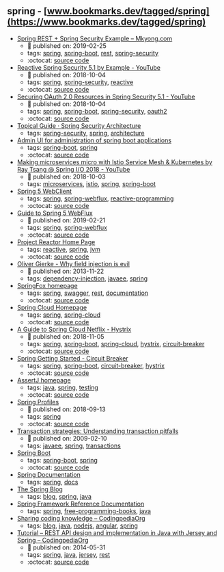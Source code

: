 spring - [www.bookmarks.dev/tagged/spring](https://www.bookmarks.dev/tagged/spring)
---
* [Spring REST + Spring Security Example – Mkyong.com](https://www.mkyong.com/spring-boot/spring-rest-spring-security-example/)
    * :calendar: published on: 2019-02-25
    * tags: [spring](../tagged/spring.md), [spring-boot](../tagged/spring-boot.md), [rest](../tagged/rest.md), [spring-security](../tagged/spring-security.md)
    * :octocat: [source code](https://github.com/mkyong/spring-boot)
* [Reactive Spring Security 5.1 by Example - YouTube](https://www.youtube.com/watch?v=YcAufUtfm44)
    * :calendar: published on: 2018-10-04
    * tags: [spring](../tagged/spring.md), [spring-security](../tagged/spring-security.md), [reactive](../tagged/reactive.md)
    * :octocat: [source code](https://github.com/rwinch/spring-security51-by-example-reactive)
* [Securing OAuth 2.0 Resources in Spring Security 5.1 - YouTube](https://www.youtube.com/watch?v=1N-xwmoN83w)
    * :calendar: published on: 2018-10-04
    * tags: [spring](../tagged/spring.md), [spring-boot](../tagged/spring-boot.md), [spring-security](../tagged/spring-security.md), [oauth2](../tagged/oauth2.md)
    * :octocat: [source code](https://github.com/jzheaux/messaging-app/tree/springone2018-demo)
* [Topical Guide · Spring Security Architecture](https://spring.io/guides/topicals/spring-security-architecture)
    * tags: [spring-security](../tagged/spring-security.md), [spring](../tagged/spring.md), [architecture](../tagged/architecture.md)
* [Admin UI for administration of spring boot applications](https://github.com/codecentric/spring-boot-admin)
    * tags: [spring-boot](../tagged/spring-boot.md), [spring](../tagged/spring.md)
    * :octocat: [source code](https://github.com/codecentric/spring-boot-admin)
* [Making microservices micro with Istio Service Mesh & Kubernetes by Ray Tsang @ Spring I/O 2018 - YouTube](https://www.youtube.com/watch?v=s31kdh7Q7Hc)
    * :calendar: published on: 2018-10-03
    * tags: [microservices](../tagged/microservices.md), [istio](../tagged/istio.md), [spring](../tagged/spring.md), [spring-boot](../tagged/spring-boot.md)
* [Spring 5 WebClient](https://www.baeldung.com/spring-5-webclient)
    * tags: [spring](../tagged/spring.md), [spring-webflux](../tagged/spring-webflux.md), [reactive-programming](../tagged/reactive-programming.md)
    * :octocat: [source code](https://github.com/eugenp/tutorials/tree/master/spring-5-reactive)
* [Guide to Spring 5 WebFlux](https://www.baeldung.com/spring-webflux)
    * :calendar: published on: 2019-02-21
    * tags: [spring](../tagged/spring.md), [spring-webflux](../tagged/spring-webflux.md)
    * :octocat: [source code](https://github.com/eugenp/tutorials/tree/master/spring-5-reactive-security)
* [Project Reactor Home Page](https://projectreactor.io/)
    * tags: [reactive](../tagged/reactive.md), [spring](../tagged/spring.md), [jvm](../tagged/jvm.md)
    * :octocat: [source code](https://github.com/reactor)
* [Oliver Gierke - Why field injection is evil](http://olivergierke.de/2013/11/why-field-injection-is-evil/)
    * :calendar: published on: 2013-11-22
    * tags: [dependency-injection](../tagged/dependency-injection.md), [javaee](../tagged/javaee.md), [spring](../tagged/spring.md)
* [SpringFox homepage](http://springfox.github.io/springfox/)
    * tags: [spring](../tagged/spring.md), [swagger](../tagged/swagger.md), [rest](../tagged/rest.md), [documentation](../tagged/documentation.md)
    * :octocat: [source code](https://github.com/springfox/springfox)
* [Spring Cloud Homepage](http://spring.io/projects/spring-cloud)
    * tags: [spring](../tagged/spring.md), [spring-cloud](../tagged/spring-cloud.md)
    * :octocat: [source code](https://github.com/spring-projects/spring-cloud)
* [A Guide to Spring Cloud Netflix - Hystrix](https://www.baeldung.com/spring-cloud-netflix-hystrix)
    * :calendar: published on: 2018-11-05
    * tags: [spring](../tagged/spring.md), [spring-boot](../tagged/spring-boot.md), [spring-cloud](../tagged/spring-cloud.md), [hystrix](../tagged/hystrix.md), [circuit-breaker](../tagged/circuit-breaker.md)
    * :octocat: [source code](https://github.com/eugenp/tutorials/tree/master/spring-cloud/spring-cloud-hystrix)
* [Spring Getting Started - Circuit Breaker](https://spring.io/guides/gs/circuit-breaker/)
    * tags: [spring](../tagged/spring.md), [spring-boot](../tagged/spring-boot.md), [circuit-breaker](../tagged/circuit-breaker.md), [hystrix](../tagged/hystrix.md)
    * :octocat: [source code](https://github.com/spring-guides/gs-circuit-breaker)
* [AssertJ homepage](http://joel-costigliola.github.io/assertj/)
    * tags: [java](../tagged/java.md), [spring](../tagged/spring.md), [testing](../tagged/testing.md)
    * :octocat: [source code](https://github.com/joel-costigliola/assertj-core)
* [Spring Profiles](https://www.baeldung.com/spring-profiles)
    * :calendar: published on: 2018-09-13
    * tags: [spring](../tagged/spring.md)
    * :octocat: [source code](https://github.com/eugenp/tutorials/tree/master/spring-all)
* [Transaction strategies: Understanding transaction pitfalls](https://www.ibm.com/developerworks/library/j-ts1/index.html)
    * :calendar: published on: 2009-02-10
    * tags: [javaee](../tagged/javaee.md), [spring](../tagged/spring.md), [transactions](../tagged/transactions.md)
* [Spring Boot](http://spring.io/projects/spring-boot)
    * tags: [spring-boot](../tagged/spring-boot.md), [spring](../tagged/spring.md)
    * :octocat: [source code](https://github.com/spring-projects/spring-boot)
* [Spring Documentation](https://spring.io/docs)
    * tags: [spring](../tagged/spring.md), [docs](../tagged/docs.md)
* [The Spring Blog](https://spring.io/blog)
    * tags: [blog](../tagged/blog.md), [spring](../tagged/spring.md), [java](../tagged/java.md)
* [Spring Framework Reference Documentation](http://docs.spring.io/spring/docs/current/spring-framework-reference/html/)
    * tags: [spring](../tagged/spring.md), [free-programming-books](../tagged/free-programming-books.md), [java](../tagged/java.md)
* [Sharing coding knowledge – CodingpediaOrg](http://www.codingpedia.org/)
    * tags: [blog](../tagged/blog.md), [java](../tagged/java.md), [nodejs](../tagged/nodejs.md), [angular](../tagged/angular.md), [spring](../tagged/spring.md)
* [Tutorial – REST API design and implementation in Java with Jersey and Spring – CodingpediaOrg](http://www.codingpedia.org/ama/tutorial-rest-api-design-and-implementation-in-java-with-jersey-and-spring/)
    * :calendar: published on: 2014-05-31
    * tags: [spring](../tagged/spring.md), [java](../tagged/java.md), [jersey](../tagged/jersey.md), [rest](../tagged/rest.md)
    * :octocat: [source code](https://github.com/Codingpedia/demo-rest-jersey-spring)
